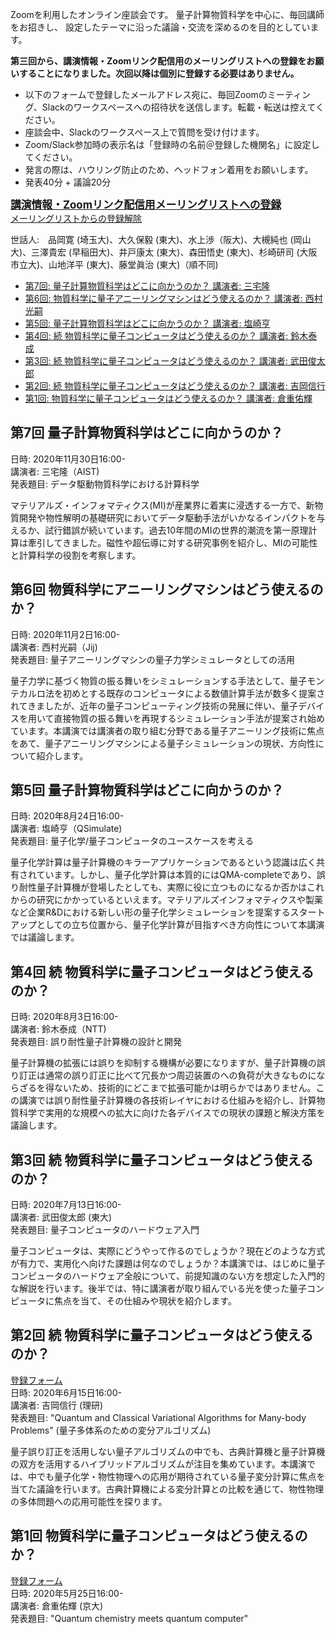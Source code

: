 Zoomを利用したオンライン座談会です。
量子計算物質科学を中心に、毎回講師をお招きし、
設定したテーマに沿った議論・交流を深めるのを目的としています。

<strong>第三回から、講演情報・Zoomリンク配信用のメーリングリストへの登録をお願いすることになりました。次回以降は個別に登録する必要はありません。</strong>

* 以下のフォームで登録したメールアドレス宛に、毎回Zoomのミーティング、Slackのワークスペースへの招待状を送信します。転載・転送は控えてください。
*  座談会中、Slackのワークスペース上で質問を受け付けます。
* Zoom/Slack参加時の表示名は「登録時の名前＠登録した機関名」に設定してください。
* 発言の際は、ハウリング防止のため、ヘッドフォン着用をお願いします。
* 発表40分 + 議論20分

                                                                                                                    
**<big>[講演情報・Zoomリンク配信用メーリングリストへの登録](https://docs.google.com/forms/d/1x6p1Q6QMR-i_lD6Qha8lhwdnks47St0xAXjDU771K_k/edit)</big><br>**
[メーリングリストからの登録解除](https://docs.google.com/forms/d/1puyOtk46mUyLc-R--ZAdSWdwyhj0Y439iIW0XhraANM/edit)<br>

世話人:　品岡寛 (埼玉大)、大久保毅 (東大)、水上渉（阪大)、大槻純也 (岡山大)、三澤貴宏 (早稲田大)、井戸康太 (東大)、森田悟史 (東大)、杉崎研司 (大阪市立大)、山地洋平 (東大)、藤堂眞治 (東大)（順不同)

* [第7回: 量子計算物質科学はどこに向かうのか？ 講演者: 三宅隆](#第7回)  
* [第6回: 物質科学に量子アニーリングマシンはどう使えるのか？ 講演者: 西村光嗣](#第6回)  
* [第5回: 量子計算物質科学はどこに向かうのか？ 講演者: 塩崎亨](#第5回)  
* [第4回: 続 物質科学に量子コンピュータはどう使えるのか？ 講演者: 鈴木泰成](#第4回)  
* [第3回: 続 物質科学に量子コンピュータはどう使えるのか？ 講演者: 武田俊太郎](#第3回)  
* [第2回: 続 物質科学に量子コンピュータはどう使えるのか？ 講演者: 吉岡信行](#第2回)    
* [第1回: 物質科学に量子コンピュータはどう使えるのか？ 講演者: 倉重佑輝](#第1回)

## 第7回 量子計算物質科学はどこに向かうのか？
日時: 2020年11月30日16:00-<br>
講演者: 三宅隆（AIST)<br>
発表題目: データ駆動物質科学における計算科学<br>

マテリアルズ・インフォマティクス(MI)が産業界に着実に浸透する一方で、新物質開発や物性解明の基礎研究においてデータ駆動手法がいかなるインパクトを与えるか、試行錯誤が続いています。過去10年間のMIの世界的潮流を第一原理計算は牽引してきました。磁性や超伝導に対する研究事例を紹介し、MIの可能性と計算科学の役割を考察します。

## 第6回 物質科学にアニーリングマシンはどう使えるのか？
日時: 2020年11月2日16:00-<br>
講演者: 西村光嗣（Jij)<br>
発表題目: 量子アニーリングマシンの量子力学シミュレータとしての活用<br>

量子力学に基づく物質の振る舞いをシミュレーションする手法として、量子モンテカルロ法を初めとする既存のコンピュータによる数値計算手法が数多く提案されてきましたが、近年の量子コンピューティング技術の発展に伴い、量子デバイスを用いて直接物質の振る舞いを再現するシミュレーション手法が提案され始めています。本講演では講演者の取り組む分野である量子アニーリング技術に焦点をあて、量子アニーリングマシンによる量子シミュレーションの現状、方向性について紹介します。

## 第5回 量子計算物質科学はどこに向かうのか？
日時: 2020年8月24日16:00-<br>
講演者: 塩崎亨（QSimulate)<br>
発表題目: 量子化学/量子コンピュータのユースケースを考える<br>

量子化学計算は量子計算機のキラーアプリケーションであるという認識は広く共有されています。しかし、量子化学計算は本質的にはQMA-completeであり、誤り耐性量子計算機が登場したとしても、実際に役に立つものになるか否かはこれからの研究にかかっているといえます。マテリアルズインフォマティクスや製薬など企業R&Dにおける新しい形の量子化学シミュレーションを提案するスタートアップとしての立ち位置から、量子化学計算が目指すべき方向性について本講演では議論します。

## 第4回 続 物質科学に量子コンピュータはどう使えるのか？                                                                 
日時: 2020年8月3日16:00-<br>
講演者: 鈴木泰成（NTT)<br>
発表題目: 誤り耐性量子計算機の設計と開発<br>

量子計算機の拡張には誤りを抑制する機構が必要になりますが、量子計算機の誤り訂正は通常の誤り訂正に比べて冗長かつ周辺装置のへの負荷が大きなものにならざるを得ないため、技術的にどこまで拡張可能かは明らかではありません。この講演では誤り耐性量子計算機の各技術レイヤにおける仕組みを紹介し、計算物質科学で実用的な規模への拡大に向けた各デバイスでの現状の課題と解決方策を議論します。

## 第3回 続 物質科学に量子コンピュータはどう使えるのか？                                                                 
日時: 2020年7月13日16:00-<br>
講演者: 武田俊太郎 (東大)<br>
発表題目: 量子コンピュータのハードウェア入門

量子コンピュータは、実際にどうやって作るのでしょうか？現在どのような方式が有力で、実用化へ向けた課題は何なのでしょうか？本講演では、はじめに量子コンピュータのハードウェア全般について、前提知識のない方を想定した入門的な解説を行います。後半では、特に講演者が取り組んでいる光を使った量子コンピュータに焦点を当て、その仕組みや現状を紹介します。

## 第2回 続 物質科学に量子コンピュータはどう使えるのか？                                                                                                                     
[登録フォーム](https://docs.google.com/forms/d/1QOFNp2a2_-AQmDRsgatCJu4av9EPHwnrGmjftLJCVes/edit)<br>
日時: 2020年6月15日16:00-<br>
講演者: 吉岡信行 (理研)<br>
発表題目: "Quantum and Classical Variational Algorithms for Many-body Problems" (量子多体系のための変分アルゴリズム)

量子誤り訂正を活用しない量子アルゴリズムの中でも、古典計算機と量子計算機の双方を活用するハイブリッドアルゴリズムが注目を集めています。本講演では、中でも量子化学・物性物理への応用が期待されている量子変分計算に焦点を当てた議論を行います。古典計算機による変分計算との比較を通じて、物性物理の多体問題への応用可能性を探ります。                    


## 第1回 物質科学に量子コンピュータはどう使えるのか？
[登録フォーム](https://docs.google.com/forms/d/1mn4267CXykSaQFMOP6m6JB-b6bPvsurXjU0Bl0zv-l0/edit)<br>
日時: 2020年5月25日16:00-<br>
講演者: 倉重佑輝 (京大)<br>
発表題目: "Quantum chemistry meets quantum computer"

